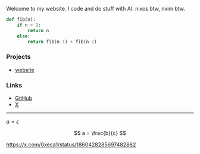 Welcome to my website. I code and do stuff with AI. nixos btw, nvim btw.

```python
def fib(n):
    if n < 2:
        return n
    else:
        return fib(n-1) + fib(n-2)
```

### Projects

- [website](projects/website.html)

### Links

- [GitHub](https://github.com/e-cal)
- [X](https://x.com/0xeca1)

---

$a=\epsilon$

$$
a = \frac{b}{c}
$$

https://x.com/0xeca1/status/1860428285697482882
